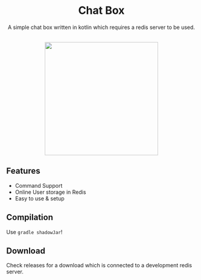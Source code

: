 <h1 align="center">Chat Box</h1>
<p align="center">A simple chat box written in kotlin which requires a redis server to be used.</p><br>

<div align="center">  
 <img src="https://i.imgur.com/PwVjqii.png" width="300px"/>  
</div>  

## Features
- Command Support
- Online User storage in Redis
- Easy to use & setup

## Compilation
Use `gradle shadowJar`!

## Download
Check releases for a download which is connected to a development redis server.
